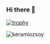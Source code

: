 ### Hi there 👋
[![trophy](https://github-profile-trophy.vercel.app/?username=ryo-ma&theme=monokai&row=1&column=6)](https://github.com/ryo-ma/github-profile-trophy)


<p align="left"> <img src="https://komarev.com/ghpvc/?username=keramiozsoy" alt="keramiozsoy" /> </p>

<!--
**keramiozsoy/keramiozsoy** is a ✨ _special_ ✨ repository because its `README.md` (this file) appears on your GitHub profile.

Here are some ideas to get you started:

- 🔭 I’m currently working on ...
- 🌱 I’m currently learning ...
- 👯 I’m looking to collaborate on ...
- 🤔 I’m looking for help with ...
- 💬 Ask me about ...
- 📫 How to reach me: ...
- 😄 Pronouns: ...
- ⚡ Fun fact: ...
-->
